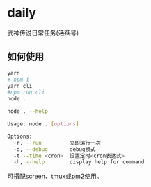 # daily

武神传说日常任务(~~活跃号~~)

## 如何使用

```bash
yarn
# npm i
yarn cli
#npm run cli
node .
```

```bash
node . --help

Usage: node . [options]

Options:
  -r, --run         立即运行一次
  -d, --debug       debug模式
  -t --time <cron>  设置定时<cron表达式>
  -h, --help        display help for command
```

可搭配[screen](https://www.runoob.com/linux/linux-comm-screen.html)、[tmux](https://github.com/tmux/tmux/wiki/Getting-Started)或[pm2](https://pm2.keymetrics.io/docs/usage/quick-start/)使用。

